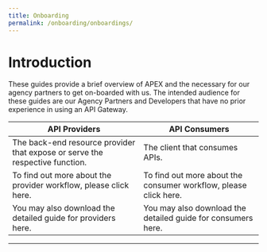 ```yaml
---
title: Onboarding
permalink: /onboarding/onboardings/
---
```


# Introduction

These guides provide a brief overview of APEX and the necessary for our agency partners to get on-boarded with us. The intended audience for these guides are our Agency Partners and Developers that have no prior experience in using an API Gateway.

| API Providers | API Consumers |
| ------------- | ------------- |
| The back-end resource provider that expose or serve the respective function. | The client that consumes APIs. |
| To find out more about the provider workflow, please click here. | To find out more about the consumer workflow, please click here. |
| You may also download the detailed guide for providers here. | You may also download the detailed guide for consumers here. |

---
